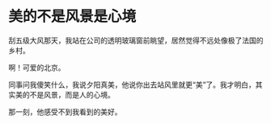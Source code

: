 # 美的不是风景是心境

刮五级大风那天，我站在公司的透明玻璃窗前眺望，居然觉得不远处像极了法国的乡村。 

啊！可爱的北京。 

同事问我傻笑什么，我说夕阳真美，他说你出去站风里就更“美”了。我才明白，其实美的不是风景，而是人的心境。 

那一刻，他感受不到我看到的美好。